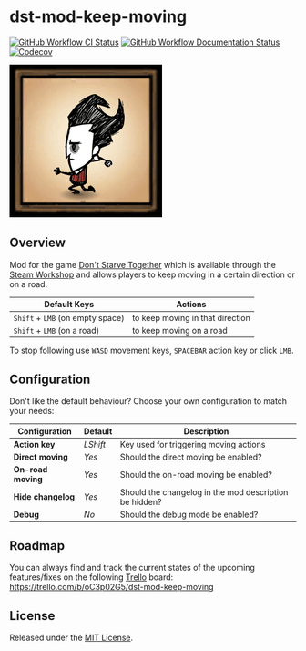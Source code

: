 # dst-mod-keep-moving

[![GitHub Workflow CI Status][]](https://github.com/victorpopkov/dst-mod-keep-moving/actions?query=workflow%3ACI)
[![GitHub Workflow Documentation Status][]](https://github.com/victorpopkov/dst-mod-keep-moving/actions?query=workflow%3ADocumentation)
[![Codecov][]](https://codecov.io/gh/victorpopkov/dst-mod-keep-moving)

[![Keep Moving](preview.gif)](https://steamcommunity.com/sharedfiles/filedetails/?id=1835465557)

## Overview

Mod for the game [Don't Starve Together][] which is available through the
[Steam Workshop][] and allows players to keep moving in a certain direction or
on a road.

| Default Keys                     | Actions                          |
| -------------------------------- | -------------------------------- |
| `Shift` + `LMB` (on empty space) | to keep moving in that direction |
| `Shift` + `LMB` (on a road)      | to keep moving on a road         |

To stop following use `WASD` movement keys, `SPACEBAR` action key or click `LMB`.

## Configuration

Don't like the default behaviour? Choose your own configuration to match your
needs:

| Configuration      | Default  | Description                                            |
| ------------------ | -------- | ------------------------------------------------------ |
| **Action key**     | _LShift_ | Key used for triggering moving actions                 |
| **Direct moving**  | _Yes_    | Should the direct moving be enabled?                   |
| **On-road moving** | _Yes_    | Should the on-road moving be enabled?                  |
| **Hide changelog** | _Yes_    | Should the changelog in the mod description be hidden? |
| **Debug**          | _No_     | Should the debug mode be enabled?                      |

## Roadmap

You can always find and track the current states of the upcoming features/fixes
on the following [Trello][] board:
https://trello.com/b/oC3p02G5/dst-mod-keep-moving

## License

Released under the [MIT License](https://opensource.org/licenses/MIT).

[codecov]: https://img.shields.io/codecov/c/github/victorpopkov/dst-mod-keep-moving.svg
[development]: readme/02-development.md
[don't starve together]: https://www.klei.com/games/dont-starve-together
[github workflow ci status]: https://img.shields.io/github/workflow/status/victorpopkov/dst-mod-keep-moving/CI?label=CI
[github workflow documentation status]: https://img.shields.io/github/workflow/status/victorpopkov/dst-mod-keep-moving/Documentation?label=Documentation
[installation]: readme/01-installation.md
[ldoc]: https://stevedonovan.github.io/ldoc/
[steam workshop]: https://steamcommunity.com/app/322330/workshop/
[trello]: https://trello.com/
